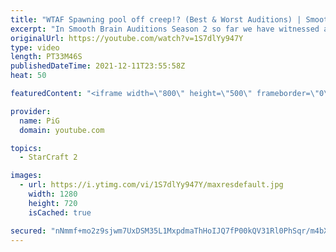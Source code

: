 ```yaml
---
title: "WTAF Spawning pool off creep!? (Best & Worst Auditions) | Smooth Brain Auditions Season 2 Ep 3"
excerpt: "In Smooth Brain Auditions Season 2 so far we have witnessed a wide range of strategy, builds and brain busting moves. Well, here we have the finale where you will witness a brain so smooth it is glassy - and another brain that's just got holes in it or something I don't even know.   0:00 Best Audition"
originalUrl: https://youtube.com/watch?v=1S7dlYy947Y
type: video
length: PT33M46S
publishedDateTime: 2021-12-11T23:55:58Z
heat: 50

featuredContent: "<iframe width=\"800\" height=\"500\" frameborder=\"0\" src=\"https://www.youtube.com/embed/1S7dlYy947Y\" allow=\"accelerometer; autoplay; encrypted-media; gyroscope; picture-in-picture\" allowfullscreen></iframe>"

provider:
  name: PiG
  domain: youtube.com

topics:
  - StarCraft 2

images:
  - url: https://i.ytimg.com/vi/1S7dlYy947Y/maxresdefault.jpg
    width: 1280
    height: 720
    isCached: true

secured: "nNmmf+mo2z9sjwm7UxDSM35L1MxpdmaThHoIJQ7fP00kQV31Rl0PhSqr/m4bXpXq2mRHILIz+i9yydKXQZRwm13JUSB9IwGuEKkTTuw3svwzA8TUVfmTs/8NGIG8ugHNFdG6VWnqlH9Fbvr5mmgx4LFqKxxrETxzB3Kl9LCIX8ganeSGY9SlomLD7COZvu4/tFvqHn+eSbpcotOGTOTjYycf9bi+92bQMqRYnOywmOippv8oMfuLP8ojFi5Qb2fcsLpbvj0kIKDnFPyha/NpTFEZX0mUqwi14dp/fnO5lXccZpXc1KjWHski/czf4zEhjaX1Z7OTrzHdj5jJhux+7uUWPoWPzvjGfliXE+2CKHfX+CsfQ7cyIiffF7ChAD0vN0CJWV37H/nMb5o6WozvjkWK312FZWJ2OdDDyqHvlv0=;Ddi+4ZSNGW480Rv6NWYfsA=="
---
```


